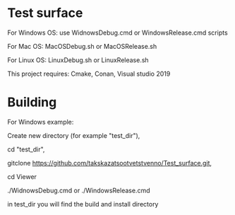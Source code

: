 # Test surface

For Windows OS: use WidnowsDebug.cmd or WindowsRelease.cmd scripts

For Mac OS: MacOSDebug.sh or MacOSRelease.sh

For Linux OS: LinuxDebug.sh or LinuxRelease.sh

This project requires:
Cmake, 
Conan, 
Visual studio 2019

# Building
 
For Windows example: 
 
Create new directory (for example "test_dir"),
 
cd "test_dir", 
 
gitclone https://github.com/takskazatsootvetstvenno/Test_surface.git,
 
cd Viewer
 
./WidnowsDebug.cmd or ./WindowsRelease.cmd
 
in test_dir you will find the build and install directory
